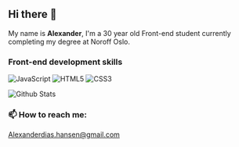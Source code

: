 ## Hi there 👋

My name is **Alexander**, I'm a 30 year old Front-end student currently completing my degree at Noroff Oslo.

### Front-end development skills

![JavaScript](https://img.shields.io/badge/-JavaScript-black?style=flat-square&logo=javascript)
![HTML5](https://img.shields.io/badge/-HTML5-E34F26?style=flat-square&logo=html5&logoColor=white)
![CSS3](https://img.shields.io/badge/-CSS3-1572B6?style=flat-square&logo=css3)

![Github Stats](https://github-readme-stats.vercel.app/api?username=diasen&count_private=true&show_icons=true&include_all_commits=true&theme=radical)

### 📫 How to reach me: 
Alexanderdias.hansen@gmail.com
<!--
**diasen/diasen** is a ✨ _special_ ✨ repository because its `README.md` (this file) appears on your GitHub profile.

Here are some ideas to get you started:

- 🔭 I’m currently working on ...
- 🌱 I’m currently learning ...
- 👯 I’m looking to collaborate on ...
- 🤔 I’m looking for help with ...
- 💬 Ask me about ...

- 😄 Pronouns: ...
- ⚡ Fun fact: ...
-->
